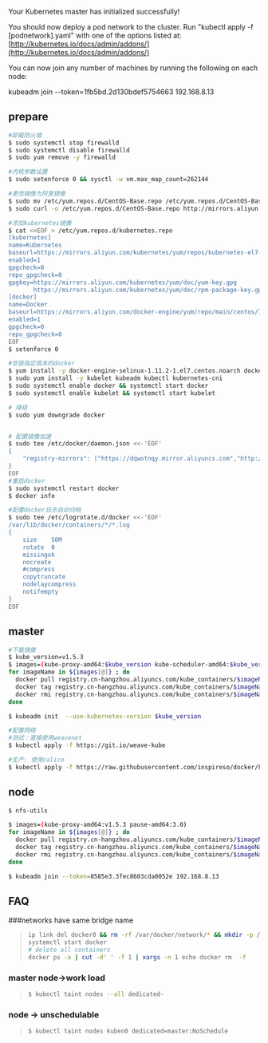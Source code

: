 Your Kubernetes master has initialized successfully!

You should now deploy a pod network to the cluster.
Run "kubectl apply -f [podnetwork].yaml" with one of the options listed at:
[http://kubernetes.io/docs/admin/addons/](http://kubernetes.io/docs/admin/addons/)

You can now join any number of machines by running the following on each node:

kubeadm join --token=1fb5bd.2d130bdef5754663 192.168.8.13



## prepare

```sh
#卸载防火墙
$ sudo systemctl stop firewalld
$ sudo systemctl disable firewalld
$ sudo yum remove -y firewalld

#内核参数设置
$ sudo setenforce 0 && sysctl -w vm.max_map_count=262144

#更改镜像为阿里镜像
$ sudo mv /etc/yum.repos.d/CentOS-Base.repo /etc/yum.repos.d/CentOS-Base.repo.bak
$ sudo curl -o /etc/yum.repos.d/CentOS-Base.repo http://mirrors.aliyun.com/repo/Centos-7.repo

#添加kubernetes镜像
$ cat <<EOF > /etc/yum.repos.d/kubernetes.repo
[kubernetes]
name=Kubernetes
baseurl=https://mirrors.aliyun.com/kubernetes/yum/repos/kubernetes-el7-x86_64
enabled=1
gpgcheck=0
repo_gpgcheck=0
gpgkey=https://mirrors.aliyun.com/kubernetes/yum/doc/yum-key.gpg
       https://mirrors.aliyun.com/kubernetes/yum/doc/rpm-package-key.gpg
[docker]
name=Docker
baseurl=https://mirrors.aliyun.com/docker-engine/yum/repo/main/centos/7/
enabled=1
gpgcheck=0
repo_gpgcheck=0
EOF
$ setenforce 0

#安装指定版本的docker
$ yum install -y docker-engine-selinux-1.11.2-1.el7.centos.noarch docker-engine-1.11.2-1.el7.centos.x86_64
$ sudo yum install -y kubelet kubeadm kubectl kubernetes-cni
$ sudo systemctl enable docker && systemctl start docker
$ sudo systemctl enable kubelet && systemctl start kubelet

# 降级
$ sudo yum downgrade docker


# 配置镜像加速
$ sudo tee /etc/docker/daemon.json <<-'EOF'
{
    "registry-mirrors": ["https://dqwotnqy.mirror.aliyuncs.com","http://095bbdcd.m.daocloud.io"]
}
EOF
#重启docker
$ sudo systemctl restart docker
$ docker info

#配置docker日志自动归档
$ sudo tee /etc/logrotate.d/docker <<-'EOF'
/var/lib/docker/containers/*/*.log
{
    size    50M
    rotate  0
    missingok
    nocreate
    #compress
    copytruncate
    nodelaycompress
    notifempty
}
EOF
```



## master

```sh
#下载镜像
$ kube_version=v1.5.3
$ images=(kube-proxy-amd64:$kube_version kube-scheduler-amd64:$kube_version kube-controller-manager-amd64:$kube_version kube-apiserver-amd64:$kube_version etcd-amd64:3.0.14-kubeadm kube-dnsmasq-amd64:1.4 exechealthz-amd64:1.2 pause-amd64:3.0 dnsmasq-metrics-amd64:1.0 kube-discovery-amd64:1.0 kubedns-amd64:1.9)
for imageName in ${images[@]} ; do
  docker pull registry.cn-hangzhou.aliyuncs.com/kube_containers/$imageName
  docker tag registry.cn-hangzhou.aliyuncs.com/kube_containers/$imageName gcr.io/google_containers/$imageName
  docker rmi registry.cn-hangzhou.aliyuncs.com/kube_containers/$imageName
done

$ kubeadm init  --use-kubernetes-version $kube_version

#配置网络
#测试：直接使用weavenet
$ kubectl apply -f https://git.io/weave-kube

#生产: 使用calico
$ kubectl apply -f https://raw.githubusercontent.com/inspireso/docker/kubernetes/kubernetes/addon/calico/calico.yaml
```





## node

```sh
$ nfs-utils

$ images=(kube-proxy-amd64:v1.5.3 pause-amd64:3.0)
for imageName in ${images[@]} ; do
  docker pull registry.cn-hangzhou.aliyuncs.com/kube_containers/$imageName
  docker tag registry.cn-hangzhou.aliyuncs.com/kube_containers/$imageName gcr.io/google_containers/$imageName
  docker rmi registry.cn-hangzhou.aliyuncs.com/kube_containers/$imageName
done

$ kubeadm join --token=8585e3.3fec8603cda0052e 192.168.8.13
```



## FAQ

###networks have same bridge name

> ```sh
> ip link del docker0 && rm -rf /var/docker/network/* && mkdir -p /var/docker/network/files
> systemctl start docker
> # delete all containers
> docker ps -a | cut -d' ' -f 1 | xargs -n 1 echo docker rm  -f
> ```

### master node->work load

>```sh
>$ kubectl taint nodes --all dedicated-
>```



### node ->  unschedulable

>```sh
>$ kubectl taint nodes kuben0 dedicated=master:NoSchedule
>```

